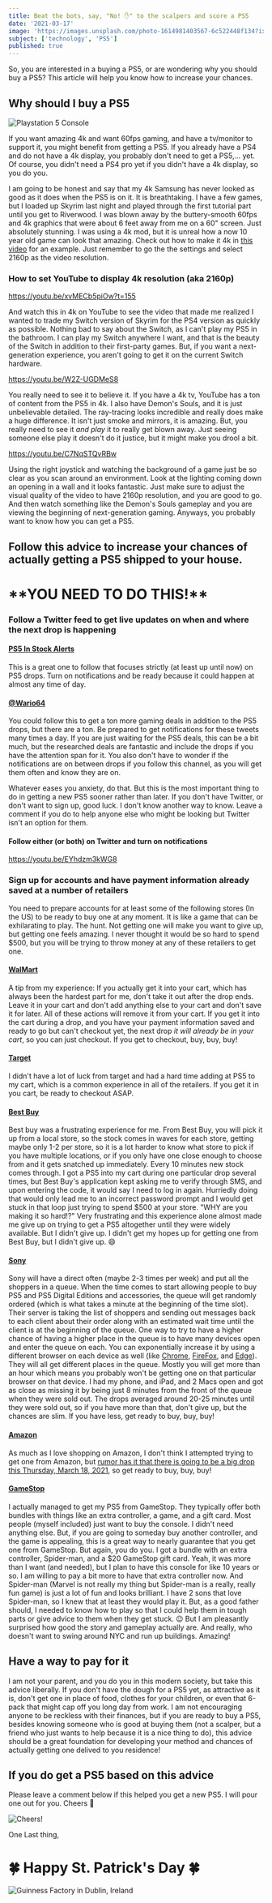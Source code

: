 ```yaml
---
title: Beat the bots, say, "No! ✋" to the scalpers and score a PS5
date: '2021-03-17'
image: 'https://images.unsplash.com/photo-1614981403567-6c522448f134?ixid=MXwxMjA3fDB8MHxwaG90by1wYWdlfHx8fGVufDB8fHw%3D&ixlib=rb-1.2.1&auto=format&fit=crop&w=1050&q=80'
subject: ['technology', 'PS5']
published: true
---
```


So, you are interested in a buying a PS5, or are wondering why you should buy a PS5? This article will help you know how to increase your chances.

## Why should I buy a PS5

![Playstation 5 Console](https://rb.gy/jag584)

If you want amazing 4k and want 60fps gaming, and have a tv/monitor to support it, you might benefit from getting a PS5. If you already have a PS4 and do not have a 4k display, you probably don't need to get a PS5,... yet. Of course, you didn't need a PS4 pro yet if you didn't have a 4k display, so you do you.

I am going to be honest and say that my 4k Samsung has never looked as good as it does when the PS5 is on it. It is breathtaking. I have a few games, but I loaded up Skyrim last night and played through the first tutorial part until you get to Riverwood. I was blown away by the buttery-smooth 60fps and 4k graphics that were about 6 feet away from me on a 60" screen. Just absolutely stunning. I was using a 4k mod, but it is unreal how a now 10 year old game can look that amazing. Check out how to make it 4k in [this video](https://youtu.be/W2Z-UGDMeS8) for an example. Just remember to go the the settings and select 2160p as the video resolution.

### How to set YouTube to display 4k resolution (aka 2160p)

https://youtu.be/xvMECb5piOw?t=155

And watch this in 4k on YouTube to see the video that made me realized I wanted to trade my Switch version of Skyrim for the PS4 version as quickly as possible. Nothing bad to say about the Switch, as I can't play my PS5 in the bathroom. I can play my Switch anywhere I want, and that is the beauty of the Switch in addition to their first-party games. But, if you want a next-generation experience, you aren't going to get it on the current Switch hardware.

https://youtu.be/W2Z-UGDMeS8

You really need to see it to believe it. If you have a 4k tv, YouTube has a ton of content from the PS5 in 4k. I also have Demon's Souls, and it is just unbelievable detailed. The ray-tracing looks incredible and really does make a huge difference. It isn't just smoke and mirrors, it is amazing. But, you really need to see it _and play_ it to really get blown away. Just seeing someone else play it doesn't do it justice, but it might make you drool a bit.

https://youtu.be/C7NqSTQvRBw

Using the right joystick and watching the background of a game just be so clear as you scan around an environment. Look at the lighting coming down an opening in a wall and it looks fantastic. Just make sure to adjust the visual quality of the video to have 2160p resolution, and you are good to go. And then watch something like the Demon's Souls gameplay and you are viewing the beginning of next-generation gaming. Anyways, you probably want to know how you can get a PS5.

## Follow this advice to increase your chances of actually getting a PS5 shipped to your house.

# \***\*YOU NEED TO DO THIS!\*\***

### Follow a Twitter feed to get live updates on when and where the next drop is happening

#### [PS5 In Stock Alerts](https://twitter.com/ps5stockalerts?lang=en)

This is a great one to follow that focuses strictly (at least up until now) on PS5 drops. Turn on notifications and be ready because it could happen at almost any time of day.

#### [@Wario64](https://twitter.com/Wario64)

You could follow this to get a ton more gaming deals in addition to the PS5 drops, but there are a ton. Be prepared to get notifications for these tweets many times a day. If you are just waiting for the PS5 deals, this can be a bit much, but the researched deals are fantastic and include the drops if you have the attention span for it. You also don't have to wonder if the notifications are on between drops if you follow this channel, as you will get them often and know they are on.

Whatever eases you anxiety, do that. But this is the most important thing to do in getting a new PS5 sooner rather than later. If you don't have Twitter, or don't want to sign up, good luck. I don't know another way to know. Leave a comment if you do to help anyone else who might be looking but Twitter isn't an option for them.

#### Follow either (or both) on Twitter and turn on notifications

https://youtu.be/EYhdzm3kWG8

### Sign up for accounts and have payment information already saved at a number of retailers

You need to prepare accounts for at least some of the following stores (In the US) to be ready to buy one at any moment. It is like a game that can be exhilarating to play. The hunt. Not getting one will make you want to give up, but getting one feels amazing. I never thought it would be so hard to spend $500, but you will be trying to throw money at any of these retailers to get one.

#### [WalMart](https://www.walmart.com/)

A tip from my experience:
If you actually get it into your cart, which has always been the hardest part for me, don't take it out after the drop ends. Leave it in your cart and don't add anything else to your cart and don't save it for later. All of these actions will remove it from your cart. If you get it into the cart during a drop, and you have your payment information saved and ready to go but can't checkout yet, the next drop _it will already be in your cart_, so you can just checkout. If you get to checkout, buy, buy, buy!

#### [Target](https://www.target.com/)

I didn't have a lot of luck from target and had a hard time adding at PS5 to my cart, which is a common experience in all of the retailers. If you get it in you cart, be ready to checkout ASAP.

#### [Best Buy](https://www.bestbuy.com/)

Best buy was a frustrating experience for me. From Best Buy, you will pick it up from a local store, so the stock comes in waves for each store, getting maybe only 1-2 per store, so it is a lot harder to know what store to pick if you have multiple locations, or if you only have one close enough to choose from and it gets snatched up immediately. Every 10 minutes new stock comes through. I got a PS5 into my cart during one particular drop several times, but Best Buy's application kept asking me to verify through SMS, and upon entering the code, it would say I need to log in again. Hurriedly doing that would only lead me to an incorrect password prompt and I would get stuck in that loop just trying to spend $500 at your store. "WHY are you making it so hard!?" Very frustrating and this experience alone almost made me give up on trying to get a PS5 altogether until they were widely available. But I didn't give up. I didn't get my hopes up for getting one from Best Buy, but I didn't give up. 😄

#### [Sony](https://www.playstation.com/en-us/)

Sony will have a direct often (maybe 2-3 times per week) and put all the shoppers in a queue. When the time comes to start allowing people to buy PS5 and PS5 Digital Editions and accessories, the queue will get randomly ordered (which is what takes a minute at the beginning of the time slot). Their server is taking the list of shoppers and sending out messages back to each client about their order along with an estimated wait time until the client is at the beginning of the queue. One way to try to have a higher chance of having a higher place in the queue is to have many devices open and enter the queue on each. You can exponentially increase it by using a different browser on each device as well (like [Chrome](https://www.google.com/chrome/), [FireFox](https://www.mozilla.org/en-US/firefox/new/), and [Edge](https://www.microsoft.com/en-us/edge)). They will all get different places in the queue. Mostly you will get more than an hour which means you probably won't be getting one on that particular browser on that device. I had my phone, and iPad, and 2 Macs open and got as close as missing it by being just 8 minutes from the front of the queue when they were sold out. The drops averaged around 20-25 minutes until they were sold out, so if you have more than that, don't give up, but the chances are slim. If you have less, get ready to buy, buy, buy!

#### [Amazon](https://www.amazon.com/)

As much as I love shopping on Amazon, I don't think I attempted trying to get one from Amazon, but [rumor has it that there is going to be a big drop this Thursday, March 18, 2021](https://twitter.com/jake_randall_yt/status/1371842456359145482?s=21), so get ready to buy, buy, buy!

#### [GameStop](https://www.gamestop.com/)

I actually managed to get my PS5 from GameStop. They typically offer both bundles with things like an extra controller, a game, and a gift card. Most people (myself included) just want to buy the console. I didn't need anything else. But, if you are going to someday buy another controller, and the game is appealing, this is a great way to nearly guarantee that you get one from GameStop. But again, you do you. I got a bundle with an extra controller, Spider-man, and a $20 GameStop gift card. Yeah, it was more than I want (and needed), but I plan to have this console for like 10 years or so. I am willing to pay a bit more to have that extra controller now. And Spider-man (Marvel is not really my thing but Spider-man is a really, really fun game) is just a lot of fun and looks brilliant. I have 2 sons that love Spider-man, so I knew that at least they would play it. But, as a good father should, I needed to know how to play so that I could help them in tough parts or give advice to them when they get stuck. 😉 But I am pleasantly surprised how good the story and gameplay actually are. And really, who doesn't want to swing around NYC and run up buildings. Amazing!

## Have a way to pay for it

I am not your parent, and you do you in this modern society, but take this advice liberally. If you don't have the dough for a PS5 yet, as attractive as it is, don't get one in place of food, clothes for your children, or even that 6-pack that might cap off you long day from work. I am not encouraging anyone to be reckless with their finances, but if you are ready to buy a PS5, besides knowing someone who is good at buying them (not a scalper, but a friend who just wants to help because it is a nice thing to do), this advice should be a great foundation for developing your method and chances of actually getting one delived to you residence!

## If you do get a PS5 based on this advice

Please leave a comment below if this helped you get a new PS5. I will pour one out for you. Cheers 🍻

![Cheers!](https://lionessmagazine.com/wp-content/uploads/2017/01/Leonardo-Dicaprio-Cheers.jpg)

One Last thing,

# 🍀 Happy St. Patrick's Day 🍀

![Guinness Factory in Dublin, Ireland](https://rb.gy/uideln)

